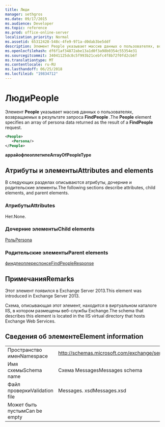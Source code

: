 ```yaml
---
title: Люди
manager: sethgros
ms.date: 09/17/2015
ms.audience: Developer
ms.topic: reference
ms.prod: office-online-server
localization_priority: Normal
ms.assetid: 65312428-548c-4fe9-971a-d0dab3be5ddf
description: Элемент People указывает массив данных о пользователях, возвращаемых в результате запроса FindPeople.
ms.openlocfilehash: df6f1af34872abe13a1d0f3a98b0354c55354e31
ms.sourcegitcommit: 34041125dc8c5f993b21cebfc4f8b72f0fd2cb6f
ms.translationtype: MT
ms.contentlocale: ru-RU
ms.lasthandoff: 06/25/2018
ms.locfileid: "19834712"
---
```

# <a name="people"></a><span data-ttu-id="53a94-103">Люди</span><span class="sxs-lookup"><span data-stu-id="53a94-103">People</span></span>

<span data-ttu-id="53a94-104">Элемент **People** указывает массив данных о пользователях, возвращаемых в результате запроса **FindPeople** .</span><span class="sxs-lookup"><span data-stu-id="53a94-104">The **People** element specifies an array of persona data returned as the result of a **FindPeople** request.</span></span> 
  
```XML
<People>
   <Persona/>
</People>
```

<span data-ttu-id="53a94-105">**аррайофпеоплетипе**</span><span class="sxs-lookup"><span data-stu-id="53a94-105">**ArrayOfPeopleType**</span></span>

## <a name="attributes-and-elements"></a><span data-ttu-id="53a94-106">Атрибуты и элементы</span><span class="sxs-lookup"><span data-stu-id="53a94-106">Attributes and elements</span></span>

<span data-ttu-id="53a94-107">В следующих разделах описываются атрибуты, дочерние и родительские элементы.</span><span class="sxs-lookup"><span data-stu-id="53a94-107">The following sections describe attributes, child elements, and parent elements.</span></span>
  
### <a name="attributes"></a><span data-ttu-id="53a94-108">Атрибуты</span><span class="sxs-lookup"><span data-stu-id="53a94-108">Attributes</span></span>

<span data-ttu-id="53a94-109">Нет.</span><span class="sxs-lookup"><span data-stu-id="53a94-109">None.</span></span>
  
### <a name="child-elements"></a><span data-ttu-id="53a94-110">Дочерние элементы</span><span class="sxs-lookup"><span data-stu-id="53a94-110">Child elements</span></span>

[<span data-ttu-id="53a94-111">Роль</span><span class="sxs-lookup"><span data-stu-id="53a94-111">Persona</span></span>](persona.md)
  
### <a name="parent-elements"></a><span data-ttu-id="53a94-112">Родительские элементы</span><span class="sxs-lookup"><span data-stu-id="53a94-112">Parent elements</span></span>

[<span data-ttu-id="53a94-113">финдпеоплереспонсе</span><span class="sxs-lookup"><span data-stu-id="53a94-113">FindPeopleResponse</span></span>](findpeopleresponse.md)
  
## <a name="remarks"></a><span data-ttu-id="53a94-114">Примечания</span><span class="sxs-lookup"><span data-stu-id="53a94-114">Remarks</span></span>

<span data-ttu-id="53a94-115">Этот элемент появился в Exchange Server 2013.</span><span class="sxs-lookup"><span data-stu-id="53a94-115">This element was introduced in Exchange Server 2013.</span></span>
  
<span data-ttu-id="53a94-116">Схема, описывающая этот элемент, находится в виртуальном каталоге IIS, в котором размещены веб-службы Exchange.</span><span class="sxs-lookup"><span data-stu-id="53a94-116">The schema that describes this element is located in the IIS virtual directory that hosts Exchange Web Services.</span></span>
  
## <a name="element-information"></a><span data-ttu-id="53a94-117">Сведения об элементе</span><span class="sxs-lookup"><span data-stu-id="53a94-117">Element information</span></span>

|||
|:-----|:-----|
|<span data-ttu-id="53a94-118">Пространство имен</span><span class="sxs-lookup"><span data-stu-id="53a94-118">Namespace</span></span>  <br/> |http://schemas.microsoft.com/exchange/services/2006/messages  <br/> |
|<span data-ttu-id="53a94-119">Имя схемы</span><span class="sxs-lookup"><span data-stu-id="53a94-119">Schema name</span></span>  <br/> |<span data-ttu-id="53a94-120">Схема Messages</span><span class="sxs-lookup"><span data-stu-id="53a94-120">Messages schema</span></span>  <br/> |
|<span data-ttu-id="53a94-121">Файл проверки</span><span class="sxs-lookup"><span data-stu-id="53a94-121">Validation file</span></span>  <br/> |<span data-ttu-id="53a94-122">Messages. xsd</span><span class="sxs-lookup"><span data-stu-id="53a94-122">Messages.xsd</span></span>  <br/> |
|<span data-ttu-id="53a94-123">Может быть пустым</span><span class="sxs-lookup"><span data-stu-id="53a94-123">Can be empty</span></span>  <br/> ||
   

